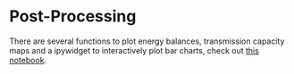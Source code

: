 # Post-Processing

There are several functions to plot energy balances, transmission capacity maps and a ipywidget to interactively plot bar charts, check out [this notebook](https://github.com/Mathias157/pybalmorel/blob/master/examples/PostProcessing.ipynb).